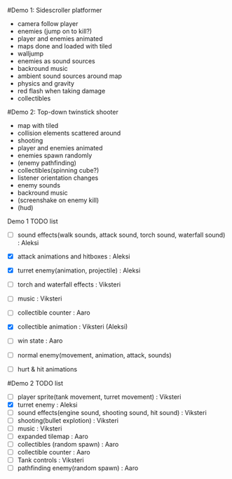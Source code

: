 #Demo 1: Sidescroller platformer

- camera follow player
- enemies (jump on to kill?)
- player and enemies animated
- maps done and loaded with tiled
- walljump
- enemies as sound sources
- backround music
- ambient sound sources around map
- physics and gravity
- red flash when taking damage
- collectibles

#Demo 2: Top-down twinstick shooter

- map with tiled
- collision elements scattered around
- shooting
- player and enemies animated
- enemies spawn randomly
- (enemy pathfinding)
- collectibles(spinning cube?)
- listener orientation changes
- enemy sounds
- backround music
- (screenshake on enemy kill)
- (hud)


Demo 1 TODO list
- [ ] sound effects(walk sounds, attack sound, torch sound, waterfall sound) : Aleksi
- [x] attack animations and hitboxes : Aleksi
- [x] turret enemy(animation, projectile) : Aleksi
- [ ] torch and waterfall effects : Viksteri
- [ ] music : Viksteri
- [ ] collectible counter : Aaro
- [x] collectible animation : Viksteri (Aleksi)
- [ ] win state : Aaro
- [ ] normal enemy(movement, animation, attack, sounds)
- [ ] hurt & hit animations


#Demo 2 TODO list
- [ ] player sprite(tank movement, turret movement) : Viksteri
- [x] turret enemy : Aleksi
- [ ] sound effects(engine sound, shooting sound, hit sound) : Viksteri
- [ ] shooting(bullet explotion) : Viksteri
- [ ] music : Viksteri
- [ ] expanded tilemap : Aaro
- [ ] collectibles (random spawn) : Aaro
- [ ] collectible counter : Aaro
- [ ] Tank controls : Viksteri
- [ ] pathfinding enemy(random spawn) : Aaro
